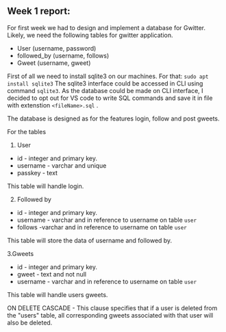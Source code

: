 ## Week 1 report:
For first week we had to design and implement a database for Gwitter. Likely, we need the following tables for gwitter application.
* User (username, password)
* followed_by (username, follows)
* Gweet (username, gweet)

First of all we need to install sqlite3 on our machines.
For that:
`sudo apt install sqlite3`
The sqlite3 interface could be accessed in CLI using command `sqlite3`.
As the database could be made on CLI interface, I decided to opt out for VS code to write SQL commands and save it in file with extenstion `<fileName>.sql` .

The database is designed as for the features login, follow and post gweets.

For the tables
1. User
* id - integer and primary key.
* username - varchar and unique
* passkey - text

This table will handle login.

2. Followed by
* id - integer and primary key.
* username - varchar and in reference to username on table `user`
* follows -varchar and in reference to username on table `user`

This table will store the data of username and followed by.

3.Gweets
*  id - integer and primary key.
* gweet - text and not null
* username - varchar and in reference to username on table `user`

This table will handle users gweets.

ON DELETE CASCADE - This clause specifies that if a user is deleted from the "users" table, all corresponding gweets associated with that user will also be deleted.

